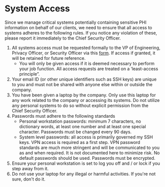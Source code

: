 # System Access

Since we manage critical systems potentially containing sensitive PHI information on behalf of our clients, we need to ensure that all access to systems adheres to the following rules. If you notice any violation of these, please report it immediately to the Chief Security Officer.

1. All systems access must be requested formally to the VP of Engineering, Privacy Officer, or Security Officer via this [form](https://docs.google.com/a/catalyze.io/forms/d/1RaDg2rsmwY0l_fu2EFDVm7acLXejk_6EVIj62fVK-o0/viewform). If access if granted, it will be retained for future reference.
    - You will only be given access if it is deemed necessary to perform your job function. All access requests are treated on a ‘least-access principle”.
2. Your email ID (or other unique identifiers such as SSH keys) are unique to you and must not be shared with anyone else within or outside the company.
3. You have been given a laptop by the company. Only use this laptop for any work related to the company or accessing its systems. Do not utilize any personal systems to do so without explicit permission from the Chief Security Officer.
4. Passwords must adhere to the following standards
    - Personal workstation passwords: minimum 7 characters, no dictionary words, at least one number and at least one special character. Passwords must be changed every 90 days.
    - System level passwords: all access is primarily governed my SSH keys. VPN access is required as a first step. VPN password standards are much more stringent and will be communicated to you as and when required. It is not documented here to minimize risk. No default passwords should be used. Passwords must be encrypted.
5. Ensure your personal workstation is set to log you off and / or lock if you step away from it.
6. Do not use your laptop for any illegal or harmful activities. If you're not sure, don't do it.


